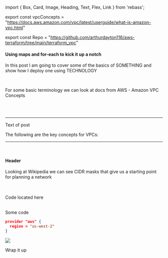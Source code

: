 import {
    Box,
    Card,
    Image,
    Heading,
    Text,
    Flex,
    Link
} from 'rebass';

export const vpcConcepts = "https://docs.aws.amazon.com/vpc/latest/userguide/what-is-amazon-vpc.html"

export const Repo = "https://github.com/arthurdayton116/aws-terraform/tree/main/terraform_vpc"

#### Using maps and for-each to kick it up a notch
In this post I am going to cover some of the basics of SOMETHING and show how I deploy one using TECHNOLOGY

<br/>

For some basic terminology we can look at docs from AWS  - <Link href={vpcConcepts} target="_blank">Amazon VPC Concepts</Link>

<br/>
<br/>

---

Text of post

The following are the key concepts for VPCs:

---

<br/>

#### Header
Looking at Wikipedia we can see CIDR masks that give us a starting point for planning a network


<br/>

<br/>

<Link p={4} href={Repo} target="_blank">Code located here</Link>

<br/>
<br/>

Some code
```json
provider "aws" {
  region = "us-west-2"
}
```

<Image p={4} verticalAlign='middle' src="/images/5/frenchy.png" />

Wrap it up

<br/>
